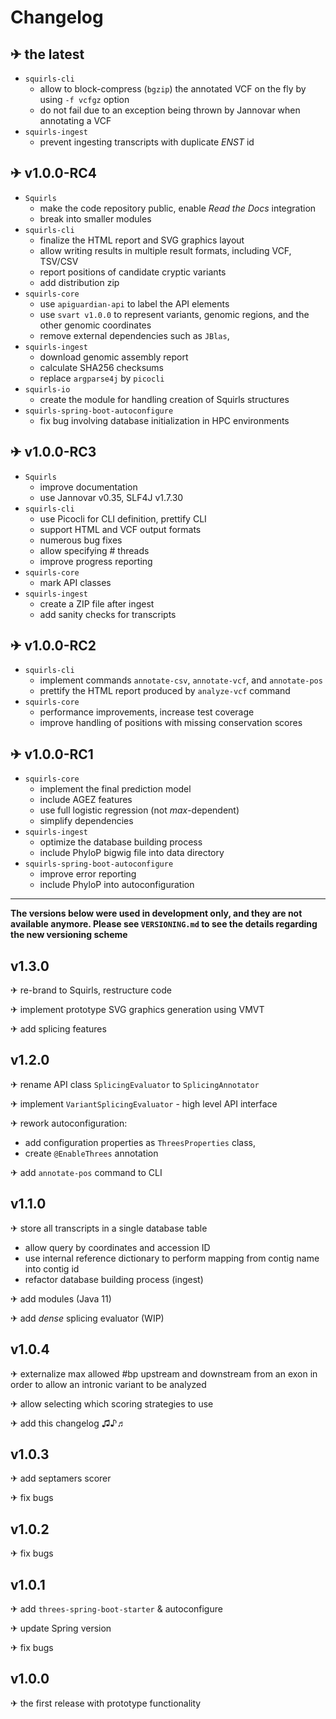 # Changelog

## ✈ the latest
- `squirls-cli`
  - allow to block-compress (`bgzip`) the annotated VCF on the fly by using `-f vcfgz` option
  - do not fail due to an exception being thrown by Jannovar when annotating a VCF
- `squirls-ingest`
  - prevent ingesting transcripts with duplicate *ENST* id 

## ✈ v1.0.0-RC4

- `Squirls`
  - make the code repository public, enable *Read the Docs* integration
  - break into smaller modules
- `squirls-cli`
  - finalize the HTML report and SVG graphics layout
  - allow writing results in multiple result formats, including VCF, TSV/CSV 
  - report positions of candidate cryptic variants
  - add distribution zip
- `squirls-core`
  - use `apiguardian-api` to label the API elements
  - use `svart v1.0.0` to represent variants, genomic regions, and the other genomic coordinates
  - remove external dependencies such as `JBlas`, 
- `squirls-ingest`
  - download genomic assembly report
  - calculate SHA256 checksums
  - replace `argparse4j` by `picocli`
- `squirls-io`
  - create the module for handling creation of Squirls structures
- `squirls-spring-boot-autoconfigure`
  - fix bug involving database initialization in HPC environments

## ✈ v1.0.0-RC3

- `Squirls`
  - improve documentation
  - use Jannovar v0.35, SLF4J v1.7.30
- `squirls-cli`
  - use Picocli for CLI definition, prettify CLI
  - support HTML and VCF output formats
  - numerous bug fixes
  - allow specifying # threads
  - improve progress reporting
- `squirls-core`
  - mark API classes
- `squirls-ingest`
  - create a ZIP file after ingest
  - add sanity checks for transcripts

## ✈ v1.0.0-RC2

- `squirls-cli`
  - implement commands `annotate-csv`, `annotate-vcf`, and `annotate-pos`
  - prettify the HTML report produced by `analyze-vcf` command
- `squirls-core`
  - performance improvements, increase test coverage
  - improve handling of positions with missing conservation scores

## ✈ v1.0.0-RC1

- `squirls-core`
  - implement the final prediction model
  - include AGEZ features
  - use full logistic regression (not *max*-dependent)
  - simplify dependencies
- `squirls-ingest`
  - optimize the database building process
  - include PhyloP bigwig file into data directory
- `squirls-spring-boot-autoconfigure`
  - improve error reporting
  - include PhyloP into autoconfiguration

---
**The versions below were used in development only, and they are not available anymore. Please see `VERSIONING.md` to
see the details regarding the new versioning scheme**

## v1.3.0

✈ re-brand to Squirls, restructure code

✈ implement prototype SVG graphics generation using VMVT

✈ add splicing features

## v1.2.0

✈ rename API class `SplicingEvaluator` to `SplicingAnnotator`

✈ implement `VariantSplicingEvaluator` - high level API interface

✈ rework autoconfiguration:

- add configuration properties as `ThreesProperties` class,
- create `@EnableThrees` annotation

✈ add `annotate-pos` command to CLI

## v1.1.0

✈ store all transcripts in a single database table

- allow query by coordinates and accession ID
- use internal reference dictionary to perform mapping from contig name into contig id
- refactor database building process (ingest)

✈ add modules (Java 11)

✈ add *dense* splicing evaluator (WIP)

## v1.0.4

✈ externalize max allowed #bp upstream and downstream from an exon in order to allow an intronic variant to be analyzed

✈ allow selecting which scoring strategies to use

✈ add this changelog ♫♪♬

## v1.0.3

✈ add septamers scorer

✈ fix bugs

## v1.0.2

✈ fix bugs

## v1.0.1

✈ add `threes-spring-boot-starter` & autoconfigure

✈ update Spring version

✈ fix bugs

## v1.0.0

✈ the first release with prototype functionality